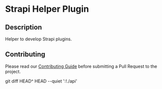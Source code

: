 # Strapi Helper Plugin

## Description

Helper to develop Strapi plugins.

## Contributing

Please read our [Contributing Guide](../../../CONTRIBUTING.md) before submitting a Pull Request to the project.

git diff HEAD^ HEAD --quiet ':!./api'
